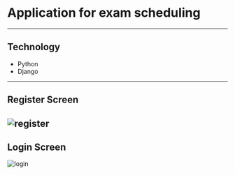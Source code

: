 # Application for exam scheduling
---
## Technology
* Python
* Django
---
##  Register Screen
![register](https://github.com/Pinalli/appPythonDjango/assets/18580532/8956ff85-b1e3-44d0-bb69-44b65ad0af76)
---
## Login Screen
![login](https://github.com/Pinalli/appPythonDjango/assets/18580532/a012bb02-76e4-46a8-9e48-266e6ce6190e)
